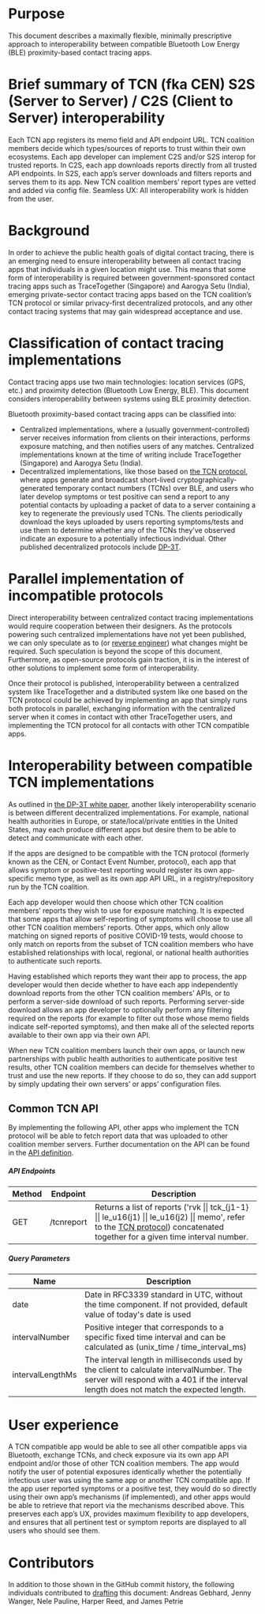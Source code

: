    # Purpose
This document describes a maximally flexible, minimally prescriptive approach to interoperability between compatible Bluetooth Low Energy (BLE) proximity-based contact tracing apps.

# Brief summary of TCN (fka CEN) S2S (Server to Server) / C2S (Client to Server) interoperability
Each TCN app registers its memo field and API endpoint URL.
TCN coalition members decide which types/sources of reports to trust within their own ecosystems.
Each app developer can implement C2S and/or S2S interop for trusted reports.
In C2S, each app downloads reports directly from all trusted API endpoints.
In S2S, each app’s server downloads and filters reports and serves them to its app.
New TCN coalition members’ report types are vetted and added via config file.
Seamless UX: All interoperability work is hidden from the user.

# Background
In order to achieve the public health goals of digital contact tracing, there is an emerging need to ensure interoperability between all contact tracing apps that individuals in a given location might use. This means that some form of interoperability is required between government-sponsored contact tracing apps such as TraceTogether (Singapore) and Aarogya Setu (India), emerging private-sector contact tracing apps based on the TCN coalition’s TCN protocol or similar privacy-first decentralized protocols, and any other contact tracing systems that may gain widespread acceptance and use.

# Classification of contact tracing implementations
Contact tracing apps use two main technologies: location services (GPS, etc.) and proximity detection (Bluetooth Low Energy, BLE). This document considers interoperability between systems using BLE proximity detection.

Bluetooth proximity-based contact tracing apps can be classified into:
- Centralized implementations, where a (usually government-controlled) server receives information from clients on their interactions, performs exposure matching, and then notifies users of any matches. Centralized implementations known at the time of writing include TraceTogether (Singapore) and Aarogya Setu (India).
- Decentralized implementations, like those based on [the TCN protocol](https://github.com/TCNCoalition/TCN), where apps generate and broadcast short-lived cryptographically-generated temporary contact numbers (TCNs) over BLE, and users who later develop symptoms or test positive can send a report to any potential contacts by uploading a packet of data to a server containing a key to regenerate the previously used TCNs. The clients periodically download the keys uploaded by users reporting symptoms/tests and use them to determine whether any of the TCNs they’ve observed indicate an exposure to a potentially infectious individual. Other published decentralized protocols include [DP-3T](https://github.com/DP-3T/documents/blob/6ac18840fce3dd1c5e8f101dda7f036cffcbccee/DP3T%20White%20Paper.pdf).

# Parallel implementation of incompatible protocols
Direct interoperability between centralized contact tracing implementations would require cooperation between their designers. As the protocols powering such centralized implementations have not yet been published, we can only speculate as to (or [reverse engineer](https://medium.com/@frankvolkel/tracetogether-under-the-hood-7d5e509aeb5d)) what changes might be required. Such speculation is beyond the scope of this document. Furthermore, as open-source protocols gain traction, it is in the interest of other solutions to implement some form of interoperability.

Once their protocol is published, interoperability between a centralized system like TraceTogether and a distributed system like one based on the TCN protocol could be achieved by implementing an app that simply runs both protocols in parallel, exchanging information with the centralized server when it comes in contact with other TraceTogether users, and implementing the TCN protocol for all contacts with other TCN compatible apps.

# Interoperability between compatible TCN implementations
As outlined in [the DP-3T white paper](https://github.com/DP-3T/documents/blob/6ac18840fce3dd1c5e8f101dda7f036cffcbccee/DP3T%20White%20Paper.pdf), another likely interoperability scenario is between different decentralized implementations. For example, national health authorities in Europe, or state/local/private entities in the United States, may each produce different apps but desire them to be able to detect and communicate with each other.

If the apps are designed to be compatible with the TCN protocol (formerly known as the CEN, or Contact Event Number, protocol), each app that allows symptom or positive-test reporting would register its own app-specific memo type, as well as its own app API URL, in a registry/repository run by the TCN coalition.

Each app developer would then choose which other TCN coalition members’ reports they wish to use for exposure matching. It is expected that some apps that allow self-reporting of symptoms will choose to use all other TCN coalition members’ reports. Other apps, which only allow matching on signed reports of positive COVID-19 tests, would choose to only match on reports from the subset of TCN coalition members who have established relationships with local, regional, or national health authorities to authenticate such reports.

Having established which reports they want their app to process, the app developer would then decide whether to have each app independently download reports from the other TCN coalition members’ APIs, or to perform a server-side download of such reports. Performing server-side download allows an app developer to optionally perform any filtering required on the reports (for example to filter out those whose memo fields indicate self-reported symptoms), and then make all of the selected reports available to their own app via their own API.

When new TCN coalition members launch their own apps, or launch new partnerships with public health authorities to authenticate positive test results, other TCN coalition members can decide for themselves whether to trust and use the new reports. If they choose to do so, they can add support by simply updating their own servers’ or apps’ configuration files.

## Common TCN API

By implementing the following API, other apps who implement the TCN protocol will be able to fetch report data that was uploaded to other coalition member servers. Further documentation on the API can be found in the [API definition](https://github.com/Co-Epi/coepi-backend-aws/blob/master/api_definition/coepi_api_0.4.0.yml).

##### API Endpoints
| Method | Endpoint | Description |
| ------ | ------------ | ------------------------ |
| GET | /tcnreport | Returns a list of reports ('rvk \|\| tck_{j1-1} \|\| le_u16(j1) \|\| le_u16(j2) \|\| memo', refer to the [TCN protocol](https://github.com/TCNCoalition/TCN/blob/main/README.md)) concatenated together for a given time interval number. |

##### Query Parameters
| Name | Description |
| -------- | ---------------------- |
| date | Date in RFC3339 standard in UTC, without the time component. If not provided, default value of today's date is used |
| intervalNumber | Positive integer that corresponds to a specific fixed time interval and can be calculated as (unix_time / time_interval_ms) |
| intervalLengthMs | The interval length in milliseconds used by the client to calculate intervalNumber. The server will respond with a 401 if the interval length does not match the expected length. |

# User experience

A TCN compatible app would be able to see all other compatible apps via Bluetooth, exchange TCNs, and check exposure via its own app API endpoint and/or those of other TCN coalition members. The app would notify the user of potential exposures identically whether the potentially infectious user was using the same app or another TCN compatible app. If the app user reported symptoms or a positive test, they would do so directly using their own app’s mechanisms (if implemented), and other apps would be able to retrieve that report via the mechanisms described above. This preserves each app’s UX, provides maximum flexibility to app developers, and ensures that all pertinent test or symptom reports are displayed to all users who should see them.

# Contributors

In addition to those shown in the GitHub commit history, the following individuals contributed to [drafting](https://docs.google.com/document/d/1B4Un1J04ZtwbY-xENkQFMLd9iDWm7ByjaPYumkTqotg/edit#) this document: Andreas Gebhard, Jenny Wanger, Nele Pauline, Harper Reed, and James Petrie
